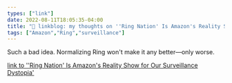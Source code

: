 ```yaml
---
types: ["link"]
date: 2022-08-11T18:05:35-04:00
title: "🔗 linkblog: my thoughts on ''Ring Nation' Is Amazon's Reality Show for Our Surveillance Dystopia'"
tags: ["Amazon","Ring","surveillance"]
---
```

Such a bad idea. Normalizing Ring won't make it any better—only worse.
 

[link to ''Ring Nation' Is Amazon's Reality Show for Our Surveillance Dystopia'](https://www.vice.com/en/article/7k8x49/ring-nation-is-amazons-reality-show-for-our-surveillance-dystopia)
